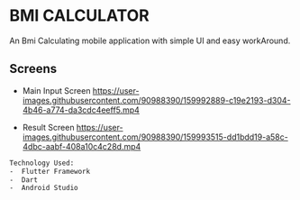 # BMI CALCULATOR

An Bmi Calculating mobile application with simple UI and easy workAround.
## Screens

- Main Input Screen
https://user-images.githubusercontent.com/90988390/159992889-c19e2193-d304-4b46-a774-da3cdc4eeff5.mp4



- Result Screen
https://user-images.githubusercontent.com/90988390/159993515-dd1bdd19-a58c-4dbc-aabf-408a10c4c28d.mp4


```html
Technology Used:
-  Flutter Framework
-  Dart
-  Android Studio
```




